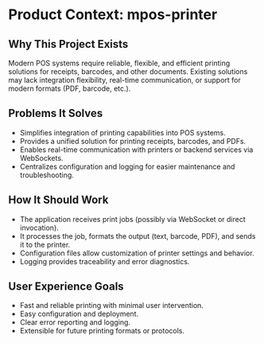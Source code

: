 # Product Context: mpos-printer

## Why This Project Exists
Modern POS systems require reliable, flexible, and efficient printing solutions for receipts, barcodes, and other documents. Existing solutions may lack integration flexibility, real-time communication, or support for modern formats (PDF, barcode, etc.).

## Problems It Solves
- Simplifies integration of printing capabilities into POS systems.
- Provides a unified solution for printing receipts, barcodes, and PDFs.
- Enables real-time communication with printers or backend services via WebSockets.
- Centralizes configuration and logging for easier maintenance and troubleshooting.

## How It Should Work
- The application receives print jobs (possibly via WebSocket or direct invocation).
- It processes the job, formats the output (text, barcode, PDF), and sends it to the printer.
- Configuration files allow customization of printer settings and behavior.
- Logging provides traceability and error diagnostics.

## User Experience Goals
- Fast and reliable printing with minimal user intervention.
- Easy configuration and deployment.
- Clear error reporting and logging.
- Extensible for future printing formats or protocols. 